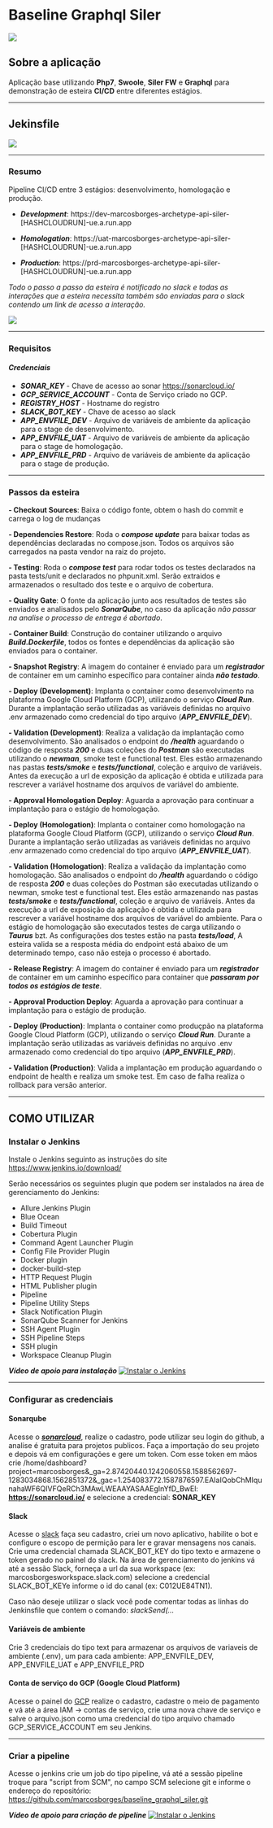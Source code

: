 # **Baseline Graphql Siler**

![](assets/tech.png)

## **Sobre a aplicação**

Aplicação base utilizando **Php7**, **Swoole**, **Siler FW** e **Graphql** para demonstração de esteira **CI/CD** entre diferentes estágios.

---

## **Jekinsfile**

![](assets/pipeline.png)

---

### **Resumo**

Pipeline CI/CD entre 3 estágios: desenvolvimento, homologação e produção.

- ***Development***: https://dev-marcosborges-archetype-api-siler-[HASHCLOUDRUN]-ue.a.run.app

- ***Homologation***: https://uat-marcosborges-archetype-api-siler-[HASHCLOUDRUN]-ue.a.run.app

- ***Production***: https://prd-marcosborges-archetype-api-siler-[HASHCLOUDRUN]-ue.a.run.app

*Todo o passo a passo da esteira é notificado no slack e todas as interações que a esteira necessita também são enviadas para o slack contendo um link de acesso a interação.*

![](assets/slack.png)

---

### **Requisitos**

#### ***Credenciais***

- ***SONAR_KEY*** - Chave de acesso ao sonar https://sonarcloud.io/
- ***GCP_SERVICE_ACCOUNT*** - Conta de Serviço criado no GCP.
- ***REGISTRY_HOST*** - Hostname do registro
- ***SLACK_BOT_KEY*** - Chave de acesso ao slack
- ***APP_ENVFILE_DEV*** - Arquivo de variáveis de ambiente da aplicação para o stage de desenvolvimento.
- ***APP_ENVFILE_UAT*** - Arquivo de variáveis de ambiente da aplicação para o stage de homologação.
- ***APP_ENVFILE_PRD*** - Arquivo de variáveis de ambiente da aplicação para o stage de produção.

---

### **Passos da esteira**

**- Checkout Sources**: Baixa o código fonte, obtem o hash do commit e carrega o log de mudanças

**- Dependencies Restore**: Roda o ***compose update*** para baixar todas as dependências declaradas no compose.json. Todos os arquivos são carregados na pasta vendor na raiz do projeto.

**- Testing**: Roda o ***compose test*** para rodar todos os testes declarados na pasta tests/unit e declarados no phpunit.xml. Serão extraidos e armazenados o resultado dos teste e o arquivo de cobertura.

**- Quality Gate**: O fonte da aplicação junto aos resultados de testes são enviados e analisados pelo ***SonarQube***, no caso da aplicação *não passar na analise o processo de entrega é abortado*.

**- Container Build**: Construção do container utilizando o arquivo ***Build.Dockerfile***, todos os fontes e dependências da aplicação são enviados para o container.  

**- Snapshot Registry**: A imagem do container é enviado para um ***registrador*** de container em um caminho específico para container ainda ***não testado***.

**- Deploy (Development)**: Implanta o container como desenvolvimento na plataforma Google Cloud Platform (GCP), utilizando o serviço ***Cloud Run***. Durante a implantação serão utilizadas as variáveis definidas no arquivo .env armazenado como credencial do tipo arquivo (***APP_ENVFILE_DEV***).

**- Validation (Development)**: Realiza a validação da implantação como desenvolvimento. São analisados o endpoint do ***/health*** aguardando o código de resposta ***200*** e duas coleções do ***Postman*** são executadas utilizando o ***newman***, smoke test e functional test. Eles estão armazenando nas pastas ***tests/smoke*** e ***tests/functional***, coleção e arquivo de variáveis. Antes da execução a url de exposição da aplicação é obtida e utilizada para rescrever a variável hostname dos arquivos de variável do ambiente.

**- Approval Homologation Deploy**: Aguarda a aprovação para continuar a implantação para o estágio de homologação.

**- Deploy (Homologation)**: Implanta o container como homologação na plataforma Google Cloud Platform (GCP), utilizando o serviço ***Cloud Run***. Durante a implantação serão utilizadas as variáveis definidas no arquivo .env armazenado como credencial do tipo arquivo (***APP_ENVFILE_UAT***).

**- Validation (Homologation)**: Realiza a validação da implantação como homologação. São analisados o endpoint do ***/health*** aguardando o código de resposta ***200*** e duas coleções do Postman são executadas utilizando o newman, smoke test e functional test. Eles estão armazenando nas pastas ***tests/smoke*** e ***tests/functional***, coleção e arquivo de variáveis. Antes da execução a url de exposição da aplicação é obtida e utilizada para rescrever a variável hostname dos arquivos de variável do ambiente. Para o estágio de homologação são executados testes de carga utilizando o ***Taurus*** bzt. As configurações dos testes estão na pasta ***tests/load***, A esteira valida se a resposta média do endpoint está abaixo de um determinado tempo, caso não esteja o processo é abortado.

**- Release Registry**: A imagem do container é enviado para um ***registrador*** de container em um caminho específico para container que ***passaram por todos os estágios de teste***.

**- Approval Production Deploy**: Aguarda a aprovação para continuar a implantação para o estágio de produção.

**- Deploy (Production)**: Implanta o container como produçpão na plataforma Google Cloud Platform (GCP), utilizando o serviço ***Cloud Run***. Durante a implantação serão utilizadas as variáveis definidas no arquivo .env armazenado como credencial do tipo arquivo (***APP_ENVFILE_PRD***).

**- Validation (Production)**: Valida a implantação em produção aguardando o endpoint de health e realiza um smoke test. Em caso de falha realiza o rollback para versão anterior.

---

## **COMO UTILIZAR**

### **Instalar o Jenkins**

Instale o Jenkins seguinto as instruções do site https://www.jenkins.io/download/

Serão necessários os seguintes plugin que podem ser instalados na área de gerenciamento do Jenkins:
	
- Allure Jenkins Plugin
- Blue Ocean
- Build Timeout
- Cobertura Plugin
- Command Agent Launcher Plugin
- Config File Provider Plugin
- Docker plugin
- docker-build-step
- HTTP Request Plugin
- HTML Publisher plugin
- Pipeline
- Pipeline Utility Steps
- Slack Notification Plugin
- SonarQube Scanner for Jenkins
- SSH Agent Plugin
- SSH Pipeline Steps
- SSH plugin
- Workspace Cleanup Plugin



***Vídeo de apoio para instalação***
[![Instalar o Jenkins](assets/install-jenkins.png)](https://www.youtube.com/watch?v=8Dw4KZ0nw-w)

---

### **Configurar as credenciais**

#### Sonarqube

Acesse o ***[sonarcloud](https://sonarcloud.io/)***, realize o cadastro, pode utilizar seu login do github, a analise é gratuita para projetos publicos. Faça a importação do seu projeto e depois vá em configurações e gere um token. Com esse token em mãos crie /home/dashboard?project=marcosborges&_ga=2.87420440.1242060558.1588562697-1283034868.1562851372&_gac=1.254083772.1587876597.EAIaIQobChMIqunahaWF6QIVFQeRCh3MAwLWEAAYASAAEgInYfD_BwEl: **https://sonarcloud.io/** e selecione a credencial: **SONAR_KEY**

#### Slack

Acesse o [slack](https://api.slack.com/apps) faça seu cadastro, criei um novo aplicativo, habilite o bot e configure o escopo de permição para ler e gravar mensagens nos canais. Crie uma credencial chamada SLACK_BOT_KEY do tipo texto e armazene o token gerado no painel do slack. Na área de gerenciamento do jenkins vá até a sessão Slack, forneça a url da sua workspace (ex: marcosborgesworkspace.slack.com) selecione a credencial SLACK_BOT_KEYe informe o id do canal (ex: C012UE84TN1).

Caso não deseje utilizar o slack você pode comentar todas as linhas do Jenkinsfile que contem o comando: *slackSend(...*

#### Variáveis de ambiente

Crie 3 credenciais do tipo text para armazenar os arquivos de variaveis de ambiente (.env), um para cada ambiente: APP_ENVFILE_DEV, APP_ENVFILE_UAT e APP_ENVFILE_PRD

#### Conta de serviço do GCP (Google Cloud Platform)

Acesse o painel do [GCP](https://console.cloud.google.com) realize o cadastro, cadastre o meio de pagamento e vá até a área IAM -> contas de serviço, crie uma nova chave de serviço e salve o arquivo.json como uma credencial do tipo arquivo chamado GCP_SERVICE_ACCOUNT em seu Jenkins.

---

### **Criar a pipeline**

Acesse o jenkins crie um job do tipo pipeline, vá até a sessão pipeline troque para "script from SCM", no campo SCM selecione git e informe o endereço do repositório: https://github.com/marcosborges/baseline_graphql_siler.git


***Vídeo de apoio para criação de pipeline***
[![Instalar o Jenkins](assets/siler.png)](https://www.youtube.com/watch?v=M3pfpjIVgxo)
